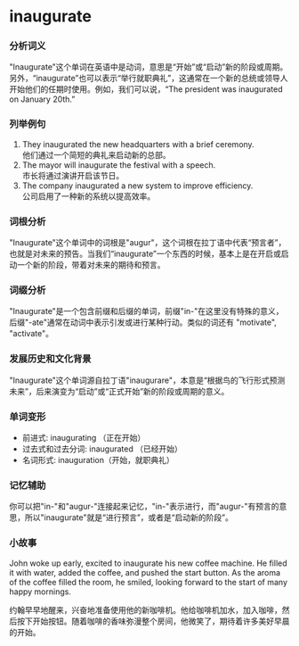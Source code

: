 # inaugurate

### 分析词义

  

"Inaugurate"这个单词在英语中是动词，意思是“开始”或“启动”新的阶段或周期。另外，“inaugurate”也可以表示“举行就职典礼”，这通常在一个新的总统或领导人开始他们的任期时使用。例如，我们可以说，“The president was inaugurated on January 20th.”

  

### 列举例句

  

1.  They inaugurated the new headquarters with a brief ceremony.  
    他们通过一个简短的典礼来启动新的总部。
2.  The mayor will inaugurate the festival with a speech.  
    市长将通过演讲开启该节日。
3.  The company inaugurated a new system to improve efficiency.  
    公司启用了一种新的系统以提高效率。

  

### 词根分析

  

"Inaugurate"这个单词中的词根是"augur"，这个词根在拉丁语中代表“预言者”，也就是对未来的预告。当我们“inaugurate”一个东西的时候，基本上是在开启或启动一个新的阶段，带着对未来的期待和预言。

  

### 词缀分析

  

"Inaugurate"是一个包含前缀和后缀的单词，前缀"in-"在这里没有特殊的意义，后缀"-ate"通常在动词中表示引发或进行某种行动。类似的词还有 "motivate", "activate"。

  

### 发展历史和文化背景

  

"Inaugurate"这个单词源自拉丁语"inaugurare"，本意是“根据鸟的飞行形式预测未来”，后来演变为“启动”或“正式开始”新的阶段或周期的意义。

  

### 单词变形

  

*   前进式: inaugurating （正在开始）
*   过去式和过去分词: inaugurated （已经开始）
*   名词形式: inauguration（开始，就职典礼）

  

### 记忆辅助

  

你可以把"in-"和"augur-"连接起来记忆，"in-"表示进行，而"augur-"有预言的意思，所以"inaugurate"就是“进行预言”，或者是“启动新的阶段”。

  

### 小故事

  

John woke up early, excited to inaugurate his new coffee machine. He filled it with water, added the coffee, and pushed the start button. As the aroma of the coffee filled the room, he smiled, looking forward to the start of many happy mornings.

  

约翰早早地醒来，兴奋地准备使用他的新咖啡机。他给咖啡机加水，加入咖啡，然后按下开始按钮。随着咖啡的香味弥漫整个房间，他微笑了，期待着许多美好早晨的开始。
